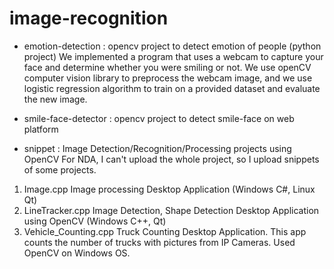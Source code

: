 # image-recognition

- emotion-detection : opencv project to detect emotion of people (python project)
We implemented a program that uses a webcam to capture your face and determine whether you were smiling or not. We use openCV computer vision library to preprocess the webcam image, and we use logistic regression algorithm to train on a provided dataset and evaluate the new image.

- smile-face-detector : opencv project to detect smile-face on web platform

- snippet : Image Detection/Recognition/Processing projects using OpenCV
For NDA, I can't upload the whole project, so I upload snippets of some projects.

1) Image.cpp
Image processing Desktop Application (Windows C#, Linux Qt)
2) LineTracker.cpp
Image Detection, Shape Detection Desktop Application using OpenCV (Windows C++, Qt)
3) Vehicle_Counting.cpp
Truck Counting Desktop Application.
This app counts the number of trucks with pictures from IP Cameras.
Used OpenCV on Windows OS.

